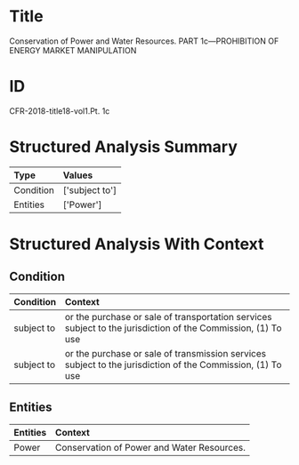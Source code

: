 # Title

 Conservation of Power and Water Resources. PART 1c—PROHIBITION OF ENERGY MARKET MANIPULATION


# ID

 CFR-2018-title18-vol1.Pt. 1c


# Structured Analysis Summary

| Type      | Values         |
|:----------|:---------------|
| Condition | ['subject to'] |
| Entities  | ['Power']      |


# Structured Analysis With Context

 


## Condition

| Condition   | Context                                                                                                      |
|:------------|:-------------------------------------------------------------------------------------------------------------|
| subject to  | or the purchase or sale of transportation services subject to the jurisdiction of the Commission, (1) To use |
| subject to  | or the purchase or sale of transmission services subject to the jurisdiction of the Commission, (1) To use   |


## Entities

| Entities   | Context                                      |
|:-----------|:---------------------------------------------|
| Power      | Conservation of  Power  and Water Resources. |



